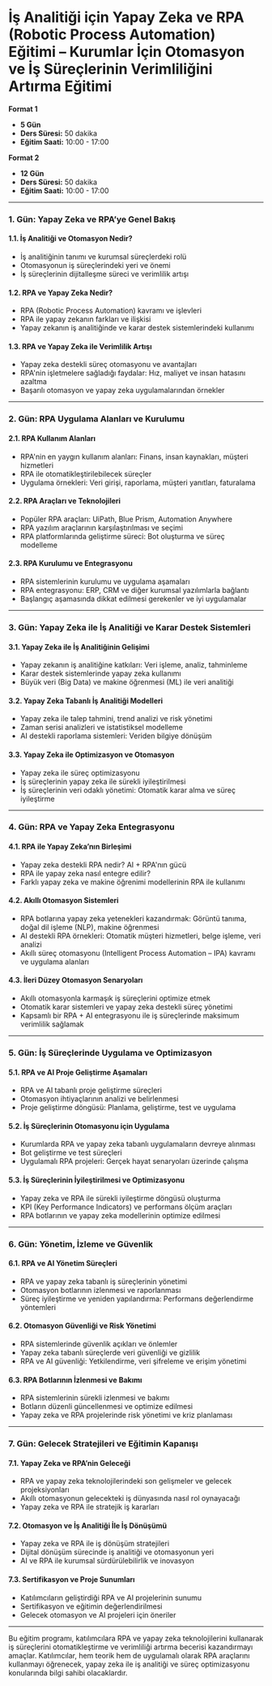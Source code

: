 # **İş Analitiği için Yapay Zeka ve RPA (Robotic Process Automation) Eğitimi – Kurumlar İçin Otomasyon ve İş Süreçlerinin Verimliliğini Artırma Eğitimi**

**Format 1**

- **5 Gün**
- **Ders Süresi:** 50 dakika
- **Eğitim Saati:** 10:00 - 17:00

**Format 2**

- **12 Gün**
- **Ders Süresi:** 50 dakika
- **Eğitim Saati:** 10:00 - 17:00

---

### **1. Gün: Yapay Zeka ve RPA’ye Genel Bakış**

#### **1.1. İş Analitiği ve Otomasyon Nedir?**
- İş analitiğinin tanımı ve kurumsal süreçlerdeki rolü
- Otomasyonun iş süreçlerindeki yeri ve önemi
- İş süreçlerinin dijitalleşme süreci ve verimlilik artışı

#### **1.2. RPA ve Yapay Zeka Nedir?**
- RPA (Robotic Process Automation) kavramı ve işlevleri
- RPA ile yapay zekanın farkları ve ilişkisi
- Yapay zekanın iş analitiğinde ve karar destek sistemlerindeki kullanımı

#### **1.3. RPA ve Yapay Zeka ile Verimlilik Artışı**
- Yapay zeka destekli süreç otomasyonu ve avantajları
- RPA'nin işletmelere sağladığı faydalar: Hız, maliyet ve insan hatasını azaltma
- Başarılı otomasyon ve yapay zeka uygulamalarından örnekler

---

### **2. Gün: RPA Uygulama Alanları ve Kurulumu**

#### **2.1. RPA Kullanım Alanları**
- RPA'nin en yaygın kullanım alanları: Finans, insan kaynakları, müşteri hizmetleri
- RPA ile otomatikleştirilebilecek süreçler
- Uygulama örnekleri: Veri girişi, raporlama, müşteri yanıtları, faturalama

#### **2.2. RPA Araçları ve Teknolojileri**
- Popüler RPA araçları: UiPath, Blue Prism, Automation Anywhere
- RPA yazılım araçlarının karşılaştırılması ve seçimi
- RPA platformlarında geliştirme süreci: Bot oluşturma ve süreç modelleme

#### **2.3. RPA Kurulumu ve Entegrasyonu**
- RPA sistemlerinin kurulumu ve uygulama aşamaları
- RPA entegrasyonu: ERP, CRM ve diğer kurumsal yazılımlarla bağlantı
- Başlangıç aşamasında dikkat edilmesi gerekenler ve iyi uygulamalar

---

### **3. Gün: Yapay Zeka ile İş Analitiği ve Karar Destek Sistemleri**

#### **3.1. Yapay Zeka ile İş Analitiğinin Gelişimi**
- Yapay zekanın iş analitiğine katkıları: Veri işleme, analiz, tahminleme
- Karar destek sistemlerinde yapay zeka kullanımı
- Büyük veri (Big Data) ve makine öğrenmesi (ML) ile veri analitiği

#### **3.2. Yapay Zeka Tabanlı İş Analitiği Modelleri**
- Yapay zeka ile talep tahmini, trend analizi ve risk yönetimi
- Zaman serisi analizleri ve istatistiksel modelleme
- AI destekli raporlama sistemleri: Veriden bilgiye dönüşüm

#### **3.3. Yapay Zeka ile Optimizasyon ve Otomasyon**
- Yapay zeka ile süreç optimizasyonu
- İş süreçlerinin yapay zeka ile sürekli iyileştirilmesi
- İş süreçlerinin veri odaklı yönetimi: Otomatik karar alma ve süreç iyileştirme

---

### **4. Gün: RPA ve Yapay Zeka Entegrasyonu**

#### **4.1. RPA ile Yapay Zeka’nın Birleşimi**
- Yapay zeka destekli RPA nedir? AI + RPA'nın gücü
- RPA ile yapay zeka nasıl entegre edilir?
- Farklı yapay zeka ve makine öğrenimi modellerinin RPA ile kullanımı

#### **4.2. Akıllı Otomasyon Sistemleri**
- RPA botlarına yapay zeka yetenekleri kazandırmak: Görüntü tanıma, doğal dil işleme (NLP), makine öğrenmesi
- AI destekli RPA örnekleri: Otomatik müşteri hizmetleri, belge işleme, veri analizi
- Akıllı süreç otomasyonu (Intelligent Process Automation – IPA) kavramı ve uygulama alanları

#### **4.3. İleri Düzey Otomasyon Senaryoları**
- Akıllı otomasyonla karmaşık iş süreçlerini optimize etmek
- Otomatik karar sistemleri ve yapay zeka destekli süreç yönetimi
- Kapsamlı bir RPA + AI entegrasyonu ile iş süreçlerinde maksimum verimlilik sağlamak

---

### **5. Gün: İş Süreçlerinde Uygulama ve Optimizasyon**

#### **5.1. RPA ve AI Proje Geliştirme Aşamaları**
- RPA ve AI tabanlı proje geliştirme süreçleri
- Otomasyon ihtiyaçlarının analizi ve belirlenmesi
- Proje geliştirme döngüsü: Planlama, geliştirme, test ve uygulama

#### **5.2. İş Süreçlerinin Otomasyonu için Uygulama**
- Kurumlarda RPA ve yapay zeka tabanlı uygulamaların devreye alınması
- Bot geliştirme ve test süreçleri
- Uygulamalı RPA projeleri: Gerçek hayat senaryoları üzerinde çalışma

#### **5.3. İş Süreçlerinin İyileştirilmesi ve Optimizasyonu**
- Yapay zeka ve RPA ile sürekli iyileştirme döngüsü oluşturma
- KPI (Key Performance Indicators) ve performans ölçüm araçları
- RPA botlarının ve yapay zeka modellerinin optimize edilmesi

---

### **6. Gün: Yönetim, İzleme ve Güvenlik**

#### **6.1. RPA ve AI Yönetim Süreçleri**
- RPA ve yapay zeka tabanlı iş süreçlerinin yönetimi
- Otomasyon botlarının izlenmesi ve raporlanması
- Süreç iyileştirme ve yeniden yapılandırma: Performans değerlendirme yöntemleri

#### **6.2. Otomasyon Güvenliği ve Risk Yönetimi**
- RPA sistemlerinde güvenlik açıkları ve önlemler
- Yapay zeka tabanlı süreçlerde veri güvenliği ve gizlilik
- RPA ve AI güvenliği: Yetkilendirme, veri şifreleme ve erişim yönetimi

#### **6.3. RPA Botlarının İzlenmesi ve Bakımı**
- RPA sistemlerinin sürekli izlenmesi ve bakımı
- Botların düzenli güncellenmesi ve optimize edilmesi
- Yapay zeka ve RPA projelerinde risk yönetimi ve kriz planlaması

---

### **7. Gün: Gelecek Stratejileri ve Eğitimin Kapanışı**

#### **7.1. Yapay Zeka ve RPA’nin Geleceği**
- RPA ve yapay zeka teknolojilerindeki son gelişmeler ve gelecek projeksiyonları
- Akıllı otomasyonun gelecekteki iş dünyasında nasıl rol oynayacağı
- Yapay zeka ve RPA ile stratejik iş kararları

#### **7.2. Otomasyon ve İş Analitiği İle İş Dönüşümü**
- Yapay zeka ve RPA ile iş dönüşüm stratejileri
- Dijital dönüşüm sürecinde iş analitiği ve otomasyonun yeri
- AI ve RPA ile kurumsal sürdürülebilirlik ve inovasyon

#### **7.3. Sertifikasyon ve Proje Sunumları**
- Katılımcıların geliştirdiği RPA ve AI projelerinin sunumu
- Sertifikasyon ve eğitimin değerlendirilmesi
- Gelecek otomasyon ve AI projeleri için öneriler

---

Bu eğitim programı, katılımcılara RPA ve yapay zeka teknolojilerini kullanarak iş süreçlerini otomatikleştirme ve verimliliği artırma becerisi kazandırmayı amaçlar. Katılımcılar, hem teorik hem de uygulamalı olarak RPA araçlarını kullanmayı öğrenecek, yapay zeka ile iş analitiği ve süreç optimizasyonu konularında bilgi sahibi olacaklardır.